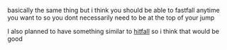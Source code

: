basically the same thing but i think you should be able to fastfall anytime you want to so you dont necessarily need to be at the top of your jump

I also planned to have something similar to [hitfall](https://youtu.be/C10BeMvNyjY?si=ySFYNfKD3q8C0zFV) so i think that would be good